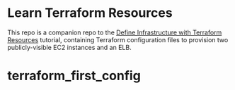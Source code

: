 # Learn Terraform Resources

This repo is a companion repo to the [Define Infrastructure with Terraform Resources](https://developer.hashicorp.com/terraform/tutorials/configuration-language/resource) tutorial, containing Terraform configuration files to provision two publicly-visible EC2 instances and an ELB.
# terraform_first_config

